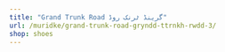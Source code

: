 ```yaml
---
title: "Grand Trunk Road گرینڈ ٹرنک روڈ"
url: /muridke/grand-trunk-road-gryndd-ttrnkh-rwdd-3/
shop: shoes
---
```

